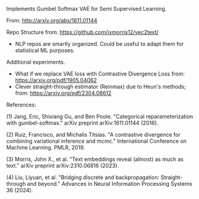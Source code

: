 Implements Gumbel Softmax VAE for Semi Supervised Learning.

From: http://arxiv.org/abs/1611.01144

Repo Structure from: https://github.com/jxmorris12/vec2text/
- NLP repos are smartly organized. Could be useful to adapt them for statistical ML purposes.

Additional experiments.
- What if we replace VAE loss with Contrastive Divergence Loss from: https://arxiv.org/pdf/1905.04062
- Clever straight-through estimator (Reinmax) due to Heun's methods; from: https://arxiv.org/pdf/2304.08612

References:

(1) Jang, Eric, Shixiang Gu, and Ben Poole. "Categorical reparameterization with gumbel-softmax." arXiv preprint arXiv:1611.01144 (2016).

(2) Ruiz, Francisco, and Michalis Titsias. "A contrastive divergence for combining variational inference and mcmc." International Conference on Machine Learning. PMLR, 2019.

(3) Morris, John X., et al. "Text embeddings reveal (almost) as much as text." arXiv preprint arXiv:2310.06816 (2023).

(4) Liu, Liyuan, et al. "Bridging discrete and backpropagation: Straight-through and beyond." Advances in Neural Information Processing Systems 36 (2024).

 
